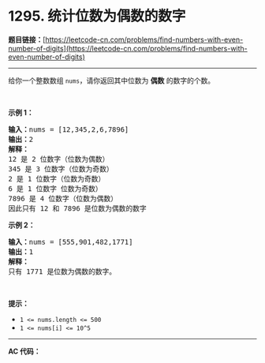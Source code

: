 # 1295. 统计位数为偶数的数字

**题目链接：**[https://leetcode-cn.com/problems/find-numbers-with-even-number-of-digits](https://leetcode-cn.com/problems/find-numbers-with-even-number-of-digits)

---

<div class="content__1Y2H">
 <div class="notranslate">
  <p>给你一个整数数组&nbsp;<code>nums</code>，请你返回其中位数为&nbsp;<strong>偶数</strong>&nbsp;的数字的个数。</p> 
  <p>&nbsp;</p> 
  <p><strong>示例 1：</strong></p> 
  <pre class="language-text"><strong>输入：</strong>nums = [12,345,2,6,7896]
<strong>输出：</strong>2
<strong>解释：
</strong>12 是 2 位数字（位数为偶数）&nbsp;
345 是 3 位数字（位数为奇数）&nbsp;&nbsp;
2 是 1 位数字（位数为奇数）&nbsp;
6 是 1 位数字 位数为奇数）&nbsp;
7896 是 4 位数字（位数为偶数）&nbsp;&nbsp;
因此只有 12 和 7896 是位数为偶数的数字
</pre> 
  <p><strong>示例 2：</strong></p> 
  <pre class="language-text"><strong>输入：</strong>nums = [555,901,482,1771]
<strong>输出：</strong>1 
<strong>解释： </strong>
只有 1771 是位数为偶数的数字。
</pre> 
  <p>&nbsp;</p> 
  <p><strong>提示：</strong></p> 
  <ul> 
   <li><code>1 &lt;= nums.length &lt;= 500</code></li> 
   <li><code>1 &lt;= nums[i] &lt;= 10^5</code></li> 
  </ul> 
 </div>
</div>

---

**AC 代码：**

```java

```